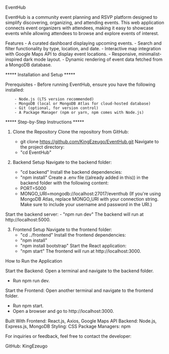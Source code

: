 EventHub

EventHub is a community event planning and RSVP platform designed to simplify discovering, organizing, and attending events. This web application connects event organizers with attendees, making it easy to showcase events while allowing attendees to browse and explore events of interest.

Features
    - A curated dashboard displaying upcoming events.
    - Search and filter functionality by type, location, and date.
    - Interactive map integration with Google Maps API to display event locations.
    - Responsive, minimalist-inspired dark mode layout.
    - Dynamic rendering of event data fetched from a MongoDB database.


***** Installation and Setup *****

Prerequisites
    - Before running EventHub, ensure you have the following installed:

        - Node.js (LTS version recommended) 
        - MongoDB (local or MongoDB Atlas for cloud-hosted database) 
        - Git (optional, for version control) 
        - A Package Manager (npm or yarn, npm comes with Node.js)



***** Step-by-Step Instructions *****
1. Clone the Repository
Clone the repository from GitHub:
    - git clone https://github.com/KingEzeugo/EventHub.git
Navigate to the project directory:
    - "cd EventHub"

2. Backend Setup
Navigate to the backend folder:
    - "cd backend"
Install the backend dependencies:
    - "npm install"
Create a .env file ((already added in this)) in the backend folder with the following content:
    - PORT=5000
    - MONGO_URI=mongodb://localhost:27017/eventhub
(If you're using MongoDB Atlas, replace MONGO_URI with your connection string. Make sure to include your username and password in the URI.)

Start the backend server:
    - "npm run dev"
The backend will run at http://localhost:5000.

3. Frontend Setup
Navigate to the frontend folder:
    - "cd ../frontend"
Install the frontend dependencies:
    - "npm install"
    - "npm install bootstrap"
Start the React application:
    - "npm start"
The frontend will run at http://localhost:3000.



How to Run the Application

Start the Backend:
Open a terminal and navigate to the backend folder.
- Run npm run dev.

Start the Frontend:
Open another terminal and navigate to the frontend folder.
- Run npm start.
- Open a browser and go to http://localhost:3000.




Built With
Frontend: React.js, Axios, Google Maps API
Backend: Node.js, Express.js, MongoDB
Styling: CSS 
Package Managers: npm



For inquiries or feedback, feel free to contact the developer:

GitHub: KingEzeugo
